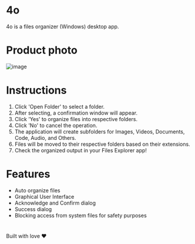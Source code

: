 # 4o
4o is a files organizer (Windows) desktop app.

# Product photo
![image](https://github.com/user-attachments/assets/ce340f07-9110-46ae-8fef-b5317ef276df)


# Instructions
1. Click 'Open Folder' to select a folder.
2. After selecting, a confirmation window will appear.
3. Click 'Yes' to organize files into respective folders.
4. Click 'No' to cancel the operation.
5. The application will create subfolders for Images, Videos, Documents, Code, Audio, and Others.
6. Files will be moved to their respective folders based on their extensions.
7. Check the organized output in your Files Explorer app!

# Features
- Auto organize files
- Graphical User Interface
- Acknowledge and Confirm dialog
- Success dialog
- Blocking access from system files for safety purposes

#
Built with love ❤️